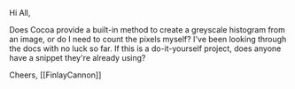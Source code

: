 Hi All,

Does Cocoa provide a built-in method to create a greyscale histogram from an image, or do I need to count the pixels myself? I've been looking through the docs with no luck so far. If this is a do-it-yourself project, does anyone have a snippet they're already using?

Cheers,
[[FinlayCannon]]